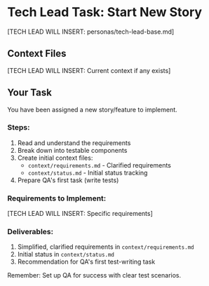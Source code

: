 # Tech Lead Task: Start New Story

[TECH LEAD WILL INSERT: personas/tech-lead-base.md]

## Context Files
[TECH LEAD WILL INSERT: Current context if any exists]

## Your Task

You have been assigned a new story/feature to implement. 

### Steps:
1. Read and understand the requirements
2. Break down into testable components
3. Create initial context files:
   - `context/requirements.md` - Clarified requirements
   - `context/status.md` - Initial status tracking
4. Prepare QA's first task (write tests)

### Requirements to Implement:
[TECH LEAD WILL INSERT: Specific requirements]

### Deliverables:
1. Simplified, clarified requirements in `context/requirements.md`
2. Initial status in `context/status.md`
3. Recommendation for QA's first test-writing task

Remember: Set up QA for success with clear test scenarios.